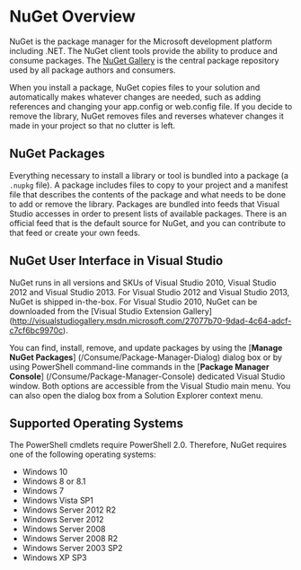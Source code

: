 # NuGet Overview

NuGet is the package manager for the Microsoft development platform including .NET. The NuGet client tools provide the ability to produce and consume packages. The [NuGet Gallery](http://nuget.org) is the central package repository used by all package authors and consumers.

When you install a package, NuGet copies files to your solution and automatically makes whatever changes are needed, such as adding references and changing your app.config or web.config file. If you decide to remove the library, NuGet removes files and reverses whatever changes it made in your project so that no clutter is left.

## NuGet Packages

Everything necessary to install a library or tool is bundled into a package (a `.nupkg` file). A package 
includes files to copy to your project and a manifest file that describes the contents of the package 
and what needs to be done to add or remove the library. Packages are bundled into feeds that Visual 
Studio accesses in order to present lists of available packages. There is an official feed that is the 
default source for NuGet, and you can contribute to that feed or create your own feeds.

## NuGet User Interface in Visual Studio

NuGet runs in all versions and SKUs of Visual Studio 2010, Visual Studio 2012 and Visual Studio 2013. 
For Visual Studio 2012 and Visual Studio 2013, NuGet is shipped in-the-box. For Visual Studio 2010, NuGet can be downloaded 
from the [Visual Studio Extension Gallery] (http://visualstudiogallery.msdn.microsoft.com/27077b70-9dad-4c64-adcf-c7cf6bc9970c).

You can find, install, remove, and update packages by using the [**Manage NuGet Packages**] (/Consume/Package-Manager-Dialog) dialog box 
or by using PowerShell command-line commands in the [**Package Manager Console**] (/Consume/Package-Manager-Console) dedicated Visual Studio window. 
Both options are accessible from the Visual Studio main menu. You can 
also open the dialog box from a Solution Explorer context menu. 

## Supported Operating Systems

The PowerShell cmdlets require PowerShell 
2.0. Therefore, NuGet requires one of the following operating systems:

* Windows 10
* Windows 8 or 8.1
* Windows 7
* Windows Vista SP1
* Windows Server 2012 R2
* Windows Server 2012
* Windows Server 2008
* Windows Server 2008 R2
* Windows Server 2003 SP2
* Windows XP SP3
